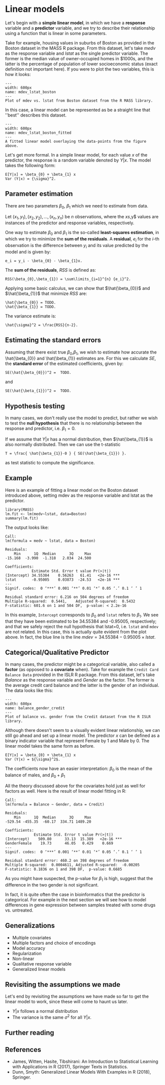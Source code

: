 # Linear models

Let's begin with a **simple linear model**, in which we have a **response** variable and  a **predictor** variable, and we try to describe their relationship using a function that is linear in some parameters. 

Take for example, housing values in suburbs of Boston as provided in the Boston dataset in the MASS R package. From this dataset, let's take *medv* as the response variable and *lstat* as the single predictor variable. The former is the median value of owner-occupied homes in $1000s, and the latter is the percentage of population of lower socioeconomic status (exact definition not important here). If you were to plot the two variables, this is how it looks:
```{figure} ./images/mdev_lstat_boston.png 
---
width: 600px
name: mdev_lstat_boston
---
Plot of mdev vs. lstat from Boston dataset from the R MASS library.
```
In this case, a linear model can be represented as be a straight line that ''best'' describes this dataset. 

```{figure} ./images/mdev_lstat_boston_fitted.png 
---
width: 600px
name: mdev_lstat_boston_fitted
---
A fitted linear model overlaying the data-points from the figure above.
```

Let's get more formal. In a simple linear model, for each value  $x$ of the predictor, the response is a random variable denoted by $Y|x$. The model takes the following form:
```{math}
E[Y|x] = \beta_{0} + \beta_{1} x
Var (Y|x) = {\sigma}^2.
```

## Parameter estimation
There are two parameters $\beta_{0}$, $\beta_{1}$ which we need to estimate from data. 

Let $(x_1,y_1), (x_2,y_2), \ldots, (x_n,y_n)$ be $n$ observations, where the $xs,$y$ values are instances of the predictor and response variables, respectively.

One way to estimate $\beta_{0}$ and $\beta_{1}$ is the so-called **least-squares estimation**, in which we try to minimize the **sum of the residuals**. A **residual**, $e_i$ for the $i$-th observation is the difference between $y_i$ and its value predicted by the model and is given by:
```{math}
e_i = y_i - \beta_{0} - \beta_{1}x.
```
The **sum of the residuals**, $RSS$ is defined as:
```{math}
RSS(\beta_{0},\beta_{1}) = \sum\limits_{i=1}^{n} {e_i}^2.
```
Applying some basic calculus, we can show that $\hat{\beta_{0}}$ and $\hat{\beta_{1}}$ that minimize $RSS$ are:
```{math}
\hat{\beta_{0}} = TODO.
\hat{\beta_{1}} = TODO.
```

The variance estimate is:
```{math}
\hat{\sigma}^2 = \frac{RSS}{n-2}.
```

## Estimating the standard errors
Assuming that there exist true $\beta_{0}$,$\beta_{1}$, we wish to estimate how accurate the 
\hat{\beta_{0}} and \hat{\beta_{1}} estimates are. For this we calculate $SE$, the **standard error** of the estimated coefficients, given by:
```{math}
SE(\hat{\beta_{0}})^2 =  TODO.
```
and 
```{math}
SE(\hat{\beta_{1}})^2 =  TODO.
```

## Hypothesis testing
In many cases, we don't really use the model to predict, but rather we wish to test the **null hypothesis** that there is no relationship between the response and predictor, i.e. $\beta_{1} = 0$.

If we assume that $Y|x$ has a normal distribution, then $\hat{\beta_{1}}$ is also normally distributed. Then we can use the t-statistic
```{math}
T = \frac{ \hat{\beta_{1}}-0 } { SE(\hat{\beta_{1}}) }.
```
as test statistic to compute the significance. 

## Example 
Here is an example of fitting a linear model on the Boston dataset introduced above, setting mdev as the response variable and lstat as the predictor. 

 ```
 library(MASS)
 lm.fit <- lm(medv~lstat, data=Boston)
 summary(lm.fit)
 ```
The output looks like:
```
Call:
lm(formula = medv ~ lstat, data = Boston)

Residuals:
    Min      1Q  Median      3Q     Max 
-15.168  -3.990  -1.318   2.034  24.500 

Coefficients:
            Estimate Std. Error t value Pr(>|t|)    
(Intercept) 34.55384    0.56263   61.41   <2e-16 ***
lstat       -0.95005    0.03873  -24.53   <2e-16 ***
---
Signif. codes:  0 ‘***’ 0.001 ‘**’ 0.01 ‘*’ 0.05 ‘.’ 0.1 ‘ ’ 1

Residual standard error: 6.216 on 504 degrees of freedom
Multiple R-squared:  0.5441,	Adjusted R-squared:  0.5432 
F-statistic: 601.6 on 1 and 504 DF,  p-value: < 2.2e-16

```
In this example, `Intercept` corresponds to ${\beta}_0$ and `lstat` refers to  ${\beta}_1$.
We see that they have been estimated to be 34.55384 and -0.95005, respectively; and that we safely reject the null hypothesis that  lstat=0, i.e. `lstat` and `mdev` are not related. In this case, this is actually quite evident from the plot above. In fact, the blue line is the line $mdev = 34.55384 -0.95005 \times lstat$.


## Categorical/Qualitative Predictor 
In many cases, the predictor might be a categorical variable, also called a **factor** (as opposed to a **covariate** when). Take for example the `Credit Card Balance Data` provided in the ISLR R package. From this dataset, let's take *Balance* as the response variable and *Gender* as the factor. The former is the average credit card balance and the latter is the gender of an individual. The data looks like this:
```{figure} ./images/balance_gender_credit.png 
---
width: 600px
name: balance_gender_credit
---
Plot of balance vs. gender from the Credit dataset from the R ISLR library.
```

Although there doesn't seem to a visually evident linear relationship, we can still go ahead and set up a linear model. 
The predictor $x$ can be defined as a binary indicator variable that represent Female by 1 and Male by 0.
The linear model takes the same form as before.
```{math}
E[Y|x] = \beta_{0} + \beta_{1} x
Var (Y|x) = ${\sigma}^2$.
```
The coefficients now have an easier interpretation: $\beta_{0}$ is the mean of the balance of males, and $\beta_{0}+\beta_{1}$


All the theory discussed above for the covariates hold just as well for factors as well. Here is the result of linear model fitting  in R:
```
Call:
lm(formula = Balance ~ Gender, data = Credit)

Residuals:
    Min      1Q  Median      3Q     Max 
-529.54 -455.35  -60.17  334.71 1489.20 

Coefficients:
             Estimate Std. Error t value Pr(>|t|)    
(Intercept)    509.80      33.13  15.389   <2e-16 ***
GenderFemale    19.73      46.05   0.429    0.669    
---
Signif. codes:  0 ‘***’ 0.001 ‘**’ 0.01 ‘*’ 0.05 ‘.’ 0.1 ‘ ’ 1

Residual standard error: 460.2 on 398 degrees of freedom
Multiple R-squared:  0.0004611,	Adjusted R-squared:  -0.00205 
F-statistic: 0.1836 on 1 and 398 DF,  p-value: 0.6685
```
As you might have suspected, the p-value for $\beta_{1}$ is high, suggest that the difference in the two gender is not significant.

In fact, it is quite often the case in bioinformatics that the predictor is categorical. For example in the next section we will see how to model differences in gene expression between samples treated with some drugs vs. untreated. 

## Generalizations
- Multiple covariates
- Multiple factors and choice of encodings
- Model accuracy
- Regularization
- Non-linear
- Qualitative response variable
- Generalized linear models


## Revisiting the assumptions we made
Let's end by revisiting the assumptions we have made so far to get the linear model to work, since these will come to haunt us later. 
- $Y|x$ follows a normal distribution
- The variance is the same $\sigma^2$ for all $Y|x$.

## Further reading

## References
- James, Witten, Hasite, Tibshirani: An Introduction to Statistical Learning with Applications in R (2017), Springer Texts in Statistics. 
- Dunn, Smyth: Generalized Linear Models With Examples in R  (2018), Springer.